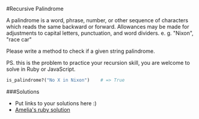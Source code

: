 #Recursive Palindrome

A palindrome is a word, phrase, number, or other sequence of characters which reads the same backward or forward. Allowances may be made for adjustments to capital letters, punctuation, and word dividers. e. g. "Nixon", "race car"

Please write a method to check if a given string palindrome.

PS. this is the problem to practice your recursion skill, you are welcome to solve in Ruby or JavaScript.

```Ruby
is_palindrome?("No X in Nixon")    # => True
```

###Solutions
- Put links to your solutions here :)
- [Amelia's ruby solution](https://github.com/adowns01/Intro-to-Whiteboarding-DBC/blob/master/solutions/is_palindrome_recursive_amelia.rb?ts=2)

